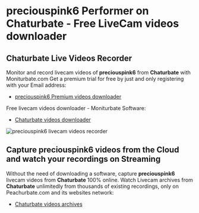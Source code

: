 # preciouspink6 Performer on Chaturbate - Free LiveCam videos downloader

## Chaturbate Live Videos Recorder

Monitor and record livecam videos of **preciouspink6** from **Chaturbate** with Moniturbate.com
Get a premium trial for free by just and only registering with your Email address:
* [preciouspink6 Premium videos downloader](https://moniturbate.com/request-demo-licence-key.html)

Free livecam videos downloader - Moniturbate Software:
* [Chaturbate videos downloader](https://moniturbate.com/moniturbate-download-software.html)

![preciouspink6 livecam videos recorder](https://peachurnet.com/templates/moniturbate-software.png)


## Capture preciouspink6 videos from the Cloud and watch your recordings on Streaming

Without the need of downloading a software, capture **preciouspink6** livecam videos from **Chaturbate** 100% online.
Watch Livecam archives from **Chaturbate** unlimitedly from thousands of existing recordings, only on Peachurbate.com and its websites network:
* [Chaturbate videos archives](https://peachurnet.com/)